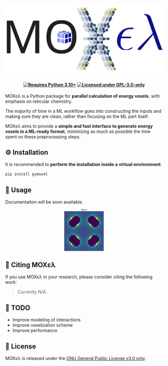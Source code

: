 <h1 align="center">
  <img alt="Logo" src="https://raw.githubusercontent.com/adosar/moxel/master/docs/source/images/moxel_logo.svg"/>
</h1>

<h4 align="center">
  
[![Requires Python 3.10+](https://img.shields.io/badge/Python-3.10%2B-blue?logo=python&logoColor=yellow&label=Python&labelColor=black&color=blue)](https://www.python.org/downloads/)
[![Licensed under GPL-3.0-only](https://img.shields.io/badge/GPL--3.0--only-gold?label=License&labelColor=black)](https://spdx.org/licenses/GPL-3.0-only.html)

</h4>

MOXελ is a Python package for **parallel calculation of energy voxels**, with
emphasis on reticular chemistry.

The majority of time in a ML workflow goes into constructing the inputs and
making sure they are clean, rather than focusing on the ML part itself.

MOXελ aims to provide a **simple and fast interface to generate energy voxels in
a ML-ready format**, minimizing as much as possible the time spent on these
preprocessing steps.

## ⚙️  Installation

It is recommended to **perform the installation inside a virtual environment**.
```sh
pip install pymoxel
```

## 📖 Usage
Documentaiton will be soon available. 

<p align="center">
  <img alt="Voxels" src="https://raw.githubusercontent.com/adosar/moxel/master/docs/source/images/voxels.gif" width="25%"/>
</p>

## 📰 Citing MOXελ
If you use ΜΟΧελ in your research, please consider citing the following work:
> Currently N/A.

## 📇 TODO
* Improve modeling of interactions
* Improve voxelization scheme
* Improve performance

## 📑 License
MOXελ is released under the [GNU General Public License v3.0 only](https://spdx.org/licenses/GPL-3.0-only.html).
